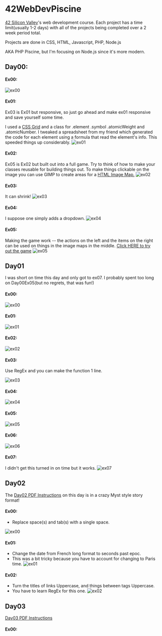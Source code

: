 # 42WebDevPiscine
[42 Silicon Valley](https://www.42.us.org/)'s web development course. Each project has a time limit(usually 1-2 days) with all of the projects being completed over a 2 week period total.

Projects are done in CSS, HTML, Javascript, PHP, Node.js

AKA PHP Piscine, but I'm focusing on Node.js since it's more modern.


## Day00:

#### Ex00:

![ex00](https://github.com/Jemmeh/42WebDevPiscine/blob/master/Day00/ExplainationImages/Ex00.png?raw=true)

#### Ex01:
Ex03 is Ex01 but responsive, so just go ahead and make ex01 responsive and save yourself some time. 

I used a [CSS Grid](https://css-tricks.com/snippets/css/complete-guide-grid/) and a class for .element .symbol .atomicWeight and .atomicNumber. I tweaked a spreadsheet from my friend which generated the code for each element using a formula that read the element's info. This speeded things up considerably.
![ex01](https://github.com/Jemmeh/42WebDevPiscine/blob/master/Day00/ExplainationImages/Ex01.png?raw=true)

#### Ex02: 
Ex05 is Ex02 but built out into a full game. Try to think of how to make your classes reusable for building things out.
To make things clickable on the image you can use GIMP to create areas for a [HTML Image Map.](https://www.w3schools.com/tags/tag_map.asp)
![ex02](https://github.com/Jemmeh/42WebDevPiscine/blob/master/Day00/ExplainationImages/Ex02.png?raw=true)

#### Ex03: 
It can shrink!
![ex03](https://github.com/Jemmeh/42WebDevPiscine/blob/master/Day00/ExplainationImages/Ex03Shrink.png?raw=true)

#### Ex04:
I suppose one simply adds a dropdown.
![ex04](https://github.com/Jemmeh/42WebDevPiscine/blob/master/Day00/ExplainationImages/Ex04Dropdown.png?raw=true)

#### Ex05:
Making the game work -- the actions on the left and the items on the right can be used on things in the image maps in the middle.
[Click HERE to try out the game](https://htmlpreview.github.io/?https://github.com/Jemmeh/42WebDevPiscine/blob/master/Day00/TurnedInFiles/ex05/scumm.html)
![ex05](https://github.com/Jemmeh/42WebDevPiscine/blob/master/Day00/ExplainationImages/ex05.png?raw=true)

## Day01
I was short on time this day and only got to ex07. I probably spent too long on Day00Ex05(but no regrets, that was fun!)

#### Ex00:
![ex00](https://github.com/Jemmeh/42WebDevPiscine/blob/master/Day01/ExplainationImages/Day01Ex00.png?raw=true)
#### Ex01:
![ex01](https://github.com/Jemmeh/42WebDevPiscine/blob/master/Day01/ExplainationImages/Day01Ex01.png?raw=true)
#### Ex02:
![ex02](https://github.com/Jemmeh/42WebDevPiscine/blob/master/Day01/ExplainationImages/Day01Ex02.png?raw=true)
#### Ex03:
Use RegEx and you can make the function 1 line.

![ex03](https://github.com/Jemmeh/42WebDevPiscine/blob/master/Day01/ExplainationImages/Day01Ex03.png?raw=true)
#### Ex04:
![ex04](https://github.com/Jemmeh/42WebDevPiscine/blob/master/Day01/ExplainationImages/Day01Ex04.png?raw=true)
#### Ex05:
![ex05](https://github.com/Jemmeh/42WebDevPiscine/blob/master/Day01/ExplainationImages/Day01Ex05.png?raw=true)
#### Ex06:
![ex06](https://github.com/Jemmeh/42WebDevPiscine/blob/master/Day01/ExplainationImages/Day01Ex06.png?raw=true)
#### Ex07:
I didn't get this turned in on time but it works.
![ex07](https://github.com/Jemmeh/42WebDevPiscine/blob/master/Day01/ExplainationImages/Day01Ex07.png?raw=true)

## Day02
The [Day02 PDF Instructions](https://github.com/Jemmeh/42WebDevPiscine/blob/master/Day02/d02.en.pdf) on this day is in a crazy Myst style story format! 
#### Ex00:

- Replace space(s) and tab(s) with a single space.

![ex00](https://github.com/Jemmeh/42WebDevPiscine/blob/master/Day02/ExplainationImages/Day02Ex00.png?raw=true)
#### Ex01:
- Change the date from French long format to seconds past epoc.
- This was a bit tricky because you have to account for changing to Paris time.
![ex01](https://github.com/Jemmeh/42WebDevPiscine/blob/master/Day02/ExplainationImages/Day02Ex01.png?raw=true)

#### Ex02:
- Turn the titles of links Uppercase, and things between <a></a> tags Uppercase.
- You have to learn RegEx for this one.
![ex02](https://github.com/Jemmeh/42WebDevPiscine/blob/master/Day02/ExplainationImages/Day02Ex02.png?raw=true)


## Day03
[Day03 PDF Instructions](https://github.com/Jemmeh/42WebDevPiscine/blob/master/Day03/d03.en.pdf)

#### Ex00:

